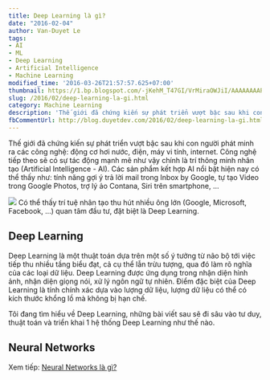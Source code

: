 ```yaml
---
title: Deep Learning là gì?
date: "2016-02-04"
author: Van-Duyet Le
tags:
- AI
- ML
- Deep Learning
- Artificial Intelligence
- Machine Learning
modified_time: '2016-03-26T21:57:57.625+07:00'
thumbnail: https://1.bp.blogspot.com/-jKehM_T47GI/VrMiraOWJiI/AAAAAAAAPFE/jpYwrmCFW6g/s1600/small_1420.png
slug: /2016/02/deep-learning-la-gi.html
category: Machine Learning
description: 'Thế giới đã chứng kiến sự phát triển vượt bậc sau khi con người phát minh ra các công nghệ: động cơ hơi nước, điện, máy vi tính, internet. Công nghệ tiếp theo sẽ có sự tác động mạnh mẽ như vậy chính là trí thông minh nhân tạo (Artificial Intelligence - AI)'
fbCommentUrl: http://blog.duyetdev.com/2016/02/deep-learning-la-gi.html
---
```


Thế giới đã chứng kiến sự phát triển vượt bậc sau khi con người phát minh ra các công nghệ: động cơ hơi nước, điện, máy vi tính, internet. Công nghệ tiếp theo sẽ có sự tác động mạnh mẽ như vậy chính là trí thông minh nhân tạo (Artificial Intelligence - AI).
Các sản phẩm kết hợp AI nổi bật hiện nay có thể thấy như: tính năng gợi ý trả lời mail trong Inbox by Google, tự tạo Video trong Google Photos, trợ lý ảo Contana, Siri trên smartphone, ...

![](https://1.bp.blogspot.com/-jKehM_T47GI/VrMiraOWJiI/AAAAAAAAPFE/jpYwrmCFW6g/s320/small_1420.png)
Có thể thấy trí tuệ nhân tạo thu hút nhiều ông lớn (Google, Microsoft, Facebook, ...) quan tâm đầu tư, đặt biệt là Deep Learning.

## Deep Learning


Deep Learning là một thuật toán dựa trên một số ý tưởng từ não bộ tới việc tiếp thu nhiều tầng biểu đạt, cả cụ thể lẫn trừu tượng, qua đó làm rõ nghĩa của các loại dữ liệu.
Deep Learning được ứng dụng trong nhận diện hình ảnh, nhận diện giọng nói, xử lý ngôn ngữ tự nhiên.
Điểm đặc biệt của Deep Learning là tính chính xác dựa vào lượng dữ liệu, lượng dữ liệu có thể có kích thước khổng lồ mà không bị hạn chế.

Tôi đang tìm hiểu về Deep Learning, những bài viết sau sẽ đi sâu vào tư duy, thuật toán và triển khai 1 hệ thống Deep Learning như thế nào.

## Neural Networks

Xem tiếp: [Neural Networks là gì?](https://blog.duyet.net/2016/03/neural-networks.html)
